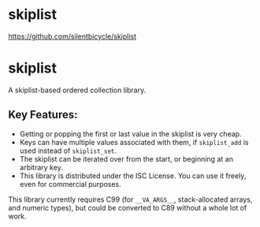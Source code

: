 # skiplist

https://github.com/silentbicycle/skiplist



# skiplist

A skiplist-based ordered collection library.

## Key Features:

- Getting or popping the first or last value in the skiplist is very cheap.
- Keys can have multiple values associated with them, if `skiplist_add` is used instead of `skiplist_set`.
- The skiplist can be iterated over from the start, or beginning at an arbitrary key.
- This library is distributed under the ISC License. You can use it freely, even for commercial purposes.

This library currently requires C99 (for `__VA_ARGS__`, stack-allocated arrays, and numeric types), but could be converted to C89 without a whole lot of work.

